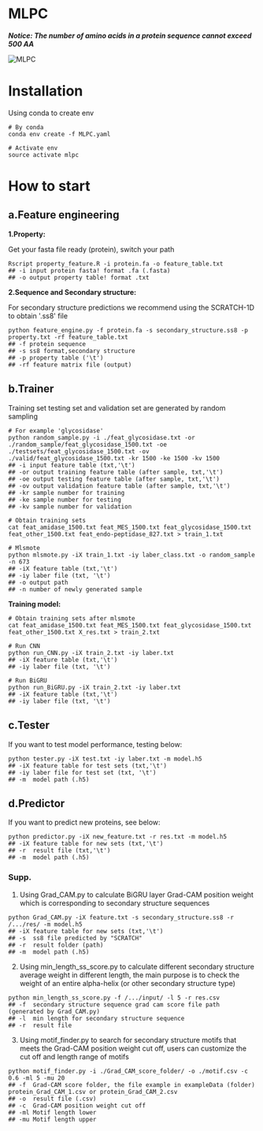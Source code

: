 # MLPC
***Notice: The number of amino acids in a protein sequence cannot exceed 500 AA***


![MLPC](https://github.com/user-attachments/assets/c4f2b9db-90e3-44f9-9ca2-66c95801b31b)

# Installation

Using conda to create env

```
# By conda
conda env create -f MLPC.yaml

# Activate env
source activate mlpc
```

# How to start
## a.Feature engineering
**1.Property:**

Get your fasta file ready (protein), switch your path
```
Rscript property_feature.R -i protein.fa -o feature_table.txt
## -i input protein fasta! format .fa (.fasta)
## -o output property table! format .txt
```

**2.Sequence and Secondary structure:**

For secondary structure predictions we recommend using the SCRATCH-1D to obtain '.ss8' file

```
python feature_engine.py -f protein.fa -s secondary_structure.ss8 -p property.txt -rf feature_table.txt
## -f protein sequence
## -s ss8 format,secondary structure
## -p property table ('\t')
## -rf feature matrix file (output)
```

## b.Trainer

Training set testing set and validation set are generated by random sampling

```
# For example 'glycosidase'
python random_sample.py -i ./feat_glycosidase.txt -or ./random_sample/feat_glycosidase_1500.txt -oe ./testsets/feat_glycosidase_1500.txt -ov ./valid/feat_glycosidase_1500.txt -kr 1500 -ke 1500 -kv 1500
## -i input feature table (txt,'\t')
## -or output training feature table (after sample, txt,'\t')
## -oe output testing feature table (after sample, txt,'\t')
## -ov output validation feature table (after sample, txt,'\t')
## -kr sample number for training
## -ke sample number for testing
## -kv sample number for validation

# Obtain training sets
cat feat_amidase_1500.txt feat_MES_1500.txt feat_glycosidase_1500.txt feat_other_1500.txt feat_endo-peptidase_827.txt > train_1.txt

# Mlsmote
python mlsmote.py -iX train_1.txt -iy laber_class.txt -o random_sample -n 673
## -iX feature table (txt,'\t')
## -iy laber file (txt, '\t')
## -o output path
## -n number of newly generated sample
```

**Training model:**

```
# Obtain training sets after mlsmote
cat feat_amidase_1500.txt feat_MES_1500.txt feat_glycosidase_1500.txt feat_other_1500.txt X_res.txt > train_2.txt

# Run CNN
python run_CNN.py -iX train_2.txt -iy laber.txt
## -iX feature table (txt,'\t')
## -iy laber file (txt, '\t')

# Run BiGRU
python run_BiGRU.py -iX train_2.txt -iy laber.txt
## -iX feature table (txt,'\t')
## -iy laber file (txt, '\t')
```

## c.Tester

If you want to test model performance, testing below:

```
python tester.py -iX test.txt -iy laber.txt -m model.h5
## -iX feature table for test sets (txt,'\t')
## -iy laber file for test set (txt, '\t')
## -m  model path (.h5)
```

## d.Predictor

If you want to predict new proteins, see below:

```
python predictor.py -iX new_feature.txt -r res.txt -m model.h5
## -iX feature table for new sets (txt,'\t')
## -r  result file (txt,'\t')
## -m  model path (.h5)
```

### Supp.
1. Using Grad_CAM.py to calculate BiGRU layer Grad-CAM position weight which is corresponding to secondary structure sequences

```
python Grad_CAM.py -iX feature.txt -s secondary_structure.ss8 -r /.../res/ -m model.h5
## -iX feature table for new sets (txt,'\t')
## -s  ss8 file predicted by "SCRATCH"
## -r  result folder (path)
## -m  model path (.h5)
```

2. Using min_length_ss_score.py to calculate different secondary structure average weight in different length, the main purpose is to check the weight of an entire alpha-helix (or other secondary structure type) 

```
python min_length_ss_score.py -f /.../input/ -l 5 -r res.csv
## -f  secondary structure sequence grad cam score file path (generated by Grad_CAM.py)
## -l  min length for secondary structure sequence
## -r  result file
```

3. Using motif_finder.py to search for secondary structure motifs that meets the Grad-CAM position weight cut off, users can customize the cut off and length range of motifs

```
python motif_finder.py -i ./Grad_CAM_score_folder/ -o ./motif.csv -c 0.6 -ml 5 -mu 20
## -f  Grad-CAM score folder, the file example in exampleData (folder) protein_Grad_CAM_1.csv or protein_Grad_CAM_2.csv
## -o  result file (.csv)
## -c  Grad-CAM position weight cut off
## -ml Motif length lower
## -mu Motif length upper
```

